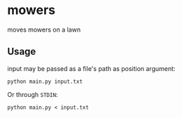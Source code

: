# mowers

moves mowers on a lawn

## Usage

input may be passed as a file's path as position argument:

```
python main.py input.txt
```

Or through `STDIN`:

```
python main.py < input.txt
```
